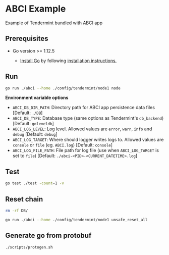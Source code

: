# ABCI Example

Example of Tendermint bundled with ABCI app

## Prerequisites

- Go version >= 1.12.5

  - [Install Go](https://golang.org/dl/) by following [installation instructions.](https://golang.org/doc/install)

## Run

```sh
go run ./abci --home ./config/tendermint/node1 node
```

**Environment variable options**

- `ABCI_DB_DIR_PATH`: Directory path for ABCI app persistence data files [Default: `./DB`]
- `ABCI_DB_TYPE`: Database type (same options as Tendermint's `db_backend`) [Default: `goleveldb`]
- `ABCI_LOG_LEVEL`: Log level. Allowed values are `error`, `warn`, `info` and `debug` [Default: `debug`]
- `ABCI_LOG_TARGET`: Where should logger writes logs to. Allowed values are `console` or `file` (eg. `ABCI.log`) [Default: `console`]
- `ABCI_LOG_FILE_PATH`: File path for log file (use when `ABCI_LOG_TARGET` is set to `file`) [Default: `./abci-<PID>-<CURRENT_DATETIME>.log`]

## Test

```sh
go test ./test -count=1 -v
```

## Reset chain

```sh
rm -rf DB/

go run ./abci --home ./config/tendermint/node1 unsafe_reset_all
```

## Generate go from protobuf

```sh
./scripts/protogen.sh
```